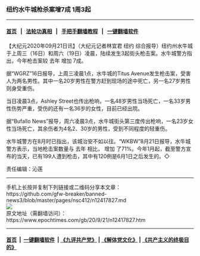 ### 纽约水牛城枪杀案增7成 1周3起
------------------------

#### [首页](https://github.com/gfw-breaker/banned-news3/blob/master/README.md) &nbsp;&nbsp;|&nbsp;&nbsp; [法轮功真相](https://github.com/begood0513/basic/blob/master/README.md)  &nbsp;&nbsp;|&nbsp;&nbsp; [手把手翻墙教程](https://github.com/gfw-breaker/guides/wiki)  &nbsp;&nbsp;|&nbsp;&nbsp; [一键翻墙软件](https://github.com/gfw-breaker/nogfw/blob/master/README.md)  



<div><p>
 【大纪元2020年09月21日讯】（大纪元记者林宜君
 <ok href="https://www.epochtimes.com/gb/tag/%E7%BA%BD%E7%BA%A6.html">
  纽约
 </ok>
 综合报导）纽约州水牛城于上周三（16日）和周六（19日）凌晨，陆续发生3起街头枪击案。水牛城警方指出，今年枪击案较
 <ok href="https://www.epochtimes.com/gb/tag/%E5%8E%BB%E5%B9%B4.html">
  去年
 </ok>
 <ok href="https://www.epochtimes.com/gb/tag/%E5%A2%9E%E5%8A%A0.html">
  增加
 </ok>
 7成。
</p>
<p>
 据“WGRZ”16日报导，上周三凌晨1点，水牛城的Titus Avenue发生枪击案，受害人为两名男性。其中一名20岁男性在警方赶到现场的途中死亡，另一名27岁男性则身受重伤。
</p>
<p>
 当日凌晨3点，Ashley Street也传出枪响，一名48岁男性当场死亡，一名33岁男性伤势严重，受伤的还有一名36岁的女性，目前已经出院。
</p>
<p>
 据“Bufallo News”报导，周六凌晨3点，水牛城街头第三度传出枪响，一名23岁女性当场死亡，其余伤者为4名2、30岁的男性，受到不同程度的轻重伤。
</p>
<p>
 水牛城警方在8月时已指出，该城治安不如以往。“WKBW”8月21日报导，水牛城警方表示，当地枪击案数量与
 <ok href="https://www.epochtimes.com/gb/tag/%E5%8E%BB%E5%B9%B4.html">
  去年
 </ok>
 相比，
 <ok href="https://www.epochtimes.com/gb/tag/%E5%A2%9E%E5%8A%A0.html">
  增加
 </ok>
 了71%。今年1月起，截至警方宣布的当天，已有199人遭到枪击，其中有120例是6月1日之后发生的。◇
</p>
<p>
 责任编辑：沁莲
</p>
</div>
<hr/>
手机上长按并复制下列链接或二维码分享本文章：<br/>
https://github.com/gfw-breaker/banned-news3/blob/master/pages/nsc412/n12417827.md <br/>
<a href='https://github.com/gfw-breaker/banned-news3/blob/master/pages/nsc412/n12417827.md'><img src='https://github.com/gfw-breaker/banned-news3/blob/master/pages/nsc412/n12417827.md.png'/></a> <br/>
原文地址（需翻墙访问）：https://www.epochtimes.com/gb/20/9/21/n12417827.htm


------------------------
#### [首页](https://github.com/gfw-breaker/banned-news3/blob/master/README.md) &nbsp;|&nbsp; [一键翻墙软件](https://github.com/gfw-breaker/nogfw/blob/master/README.md) &nbsp;| [《九评共产党》](https://github.com/gfw-breaker/9ping.md/blob/master/README.md#九评之一评共产党是什么) | [《解体党文化》](https://github.com/gfw-breaker/jtdwh.md/blob/master/README.md) | [《共产主义的终极目的》](https://github.com/gfw-breaker/gczydzjmd.md/blob/master/README.md)


<img src='http://gfw-breaker.win/banned-news3/pages/nsc412/n12417827.md' width='0px' height='0px'/>